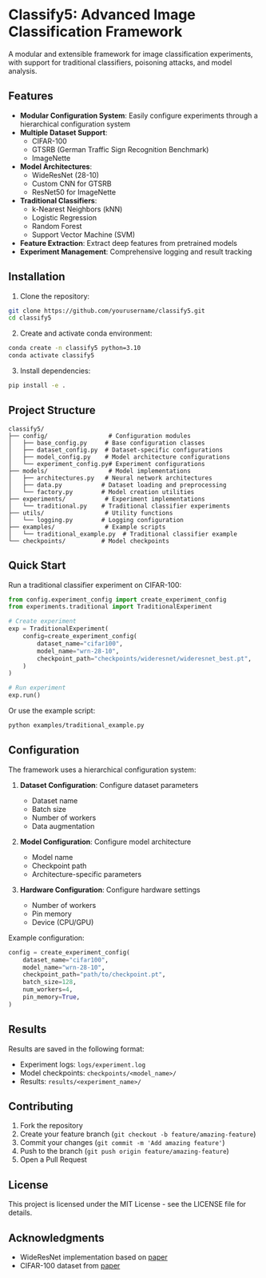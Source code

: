 # Classify5: Advanced Image Classification Framework

A modular and extensible framework for image classification experiments, with support for traditional classifiers, poisoning attacks, and model analysis.

## Features

- **Modular Configuration System**: Easily configure experiments through a hierarchical configuration system
- **Multiple Dataset Support**:
  - CIFAR-100
  - GTSRB (German Traffic Sign Recognition Benchmark)
  - ImageNette
- **Model Architectures**:
  - WideResNet (28-10)
  - Custom CNN for GTSRB
  - ResNet50 for ImageNette
- **Traditional Classifiers**:
  - k-Nearest Neighbors (kNN)
  - Logistic Regression
  - Random Forest
  - Support Vector Machine (SVM)
- **Feature Extraction**: Extract deep features from pretrained models
- **Experiment Management**: Comprehensive logging and result tracking

## Installation

1. Clone the repository:

```bash
git clone https://github.com/yourusername/classify5.git
cd classify5
```

2. Create and activate conda environment:

```bash
conda create -n classify5 python=3.10
conda activate classify5
```

3. Install dependencies:

```bash
pip install -e .
```

## Project Structure

```
classify5/
├── config/                 # Configuration modules
│   ├── base_config.py     # Base configuration classes
│   ├── dataset_config.py  # Dataset-specific configurations
│   ├── model_config.py    # Model architecture configurations
│   └── experiment_config.py# Experiment configurations
├── models/                 # Model implementations
│   ├── architectures.py   # Neural network architectures
│   ├── data.py           # Dataset loading and preprocessing
│   └── factory.py        # Model creation utilities
├── experiments/           # Experiment implementations
│   └── traditional.py    # Traditional classifier experiments
├── utils/                 # Utility functions
│   └── logging.py        # Logging configuration
├── examples/              # Example scripts
│   └── traditional_example.py  # Traditional classifier example
└── checkpoints/          # Model checkpoints
```

## Quick Start

Run a traditional classifier experiment on CIFAR-100:

```python
from config.experiment_config import create_experiment_config
from experiments.traditional import TraditionalExperiment

# Create experiment
exp = TraditionalExperiment(
    config=create_experiment_config(
        dataset_name="cifar100",
        model_name="wrn-28-10",
        checkpoint_path="checkpoints/wideresnet/wideresnet_best.pt",
    )
)

# Run experiment
exp.run()
```

Or use the example script:

```bash
python examples/traditional_example.py
```

## Configuration

The framework uses a hierarchical configuration system:

1. **Dataset Configuration**: Configure dataset parameters

   - Dataset name
   - Batch size
   - Number of workers
   - Data augmentation

2. **Model Configuration**: Configure model architecture

   - Model name
   - Checkpoint path
   - Architecture-specific parameters

3. **Hardware Configuration**: Configure hardware settings
   - Number of workers
   - Pin memory
   - Device (CPU/GPU)

Example configuration:

```python
config = create_experiment_config(
    dataset_name="cifar100",
    model_name="wrn-28-10",
    checkpoint_path="path/to/checkpoint.pt",
    batch_size=128,
    num_workers=4,
    pin_memory=True,
)
```

## Results

Results are saved in the following format:

- Experiment logs: `logs/experiment.log`
- Model checkpoints: `checkpoints/<model_name>/`
- Results: `results/<experiment_name>/`

## Contributing

1. Fork the repository
2. Create your feature branch (`git checkout -b feature/amazing-feature`)
3. Commit your changes (`git commit -m 'Add amazing feature'`)
4. Push to the branch (`git push origin feature/amazing-feature`)
5. Open a Pull Request

## License

This project is licensed under the MIT License - see the LICENSE file for details.

## Acknowledgments

- WideResNet implementation based on [paper](https://arxiv.org/abs/1605.07146)
- CIFAR-100 dataset from [paper](https://www.cs.toronto.edu/~kriz/learning-features-2009-TR.pdf)
